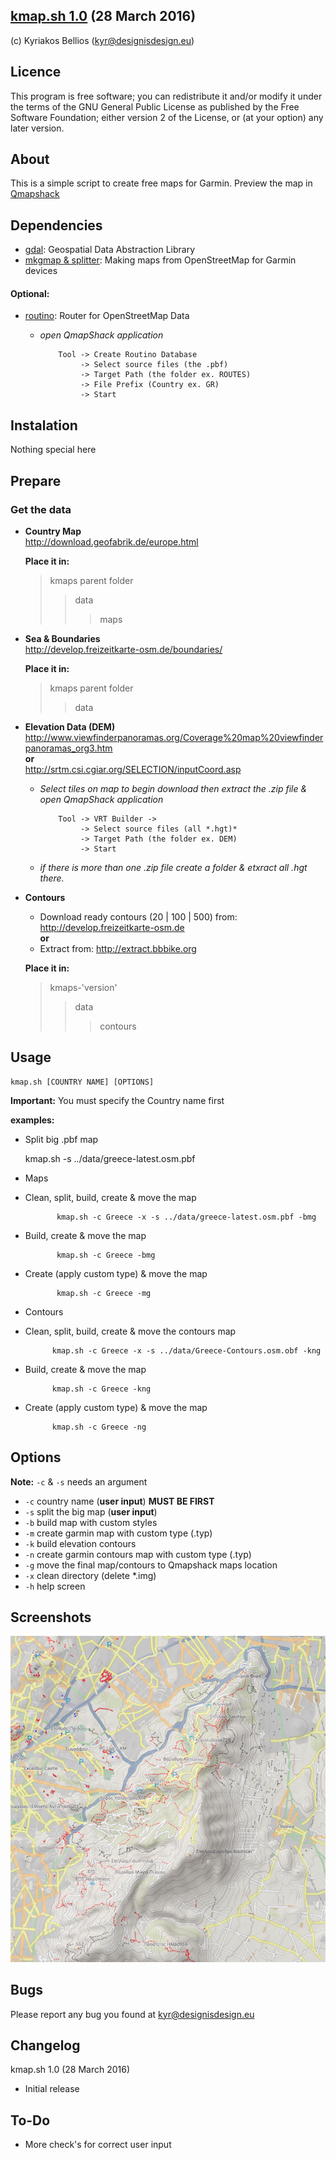 ## [kmap.sh 1.0](https://github.com/MrKyr/kmap) (28 March 2016)
(c) Kyriakos Bellios (kyr@designisdesign.eu)

## Licence
This program is free software; you can redistribute it and/or modify it under the terms of the GNU General Public License as published by the Free Software Foundation; either version 2 of the License, or (at your option) any later version.

## About
This is a simple script to create free maps for Garmin. Preview the map in [Qmapshack](https://bitbucket.org/maproom/qmapshack/wiki/Home)

## Dependencies
- [gdal](http://www.gdal.org): Geospatial Data Abstraction Library
- [mkgmap & splitter](http://www.mkgmap.org.uk): Making maps from OpenStreetMap for Garmin devices

#### Optional:
- [routino](http://www.routino.org/download/): Router for OpenStreetMap Data
 
  - *open QmapShack application*
 
            Tool -> Create Routino Database 
                 -> Select source files (the .pbf) 
                 -> Target Path (the folder ex. ROUTES) 
                 -> File Prefix (Country ex. GR)
                 -> Start

## Instalation
Nothing special here

## Prepare
### Get the data
* **Country Map**  
  <http://download.geofabrik.de/europe.html>
  
  **Place it in:**
  > kmaps parent folder
  >> data
  >>> maps
  
* **Sea & Boundaries**  
  <http://develop.freizeitkarte-osm.de/boundaries/>
  
  **Place it in:**
  > kmaps parent folder
  >> data

* **Elevation Data (DEM)**  
  <http://www.viewfinderpanoramas.org/Coverage%20map%20viewfinderpanoramas_org3.htm>  
  **or**  
  <http://srtm.csi.cgiar.org/SELECTION/inputCoord.asp>  
  * *Select tiles on map to begin download then extract the .zip file & open QmapShack application*  
    
            Tool -> VRT Builder -> 
                 -> Select source files (all *.hgt)*
                 -> Target Path (the folder ex. DEM) 
                 -> Start
     
  * *if there is more than one .zip file create a folder & etxract all .hgt there.*

* **Contours**
  
  * Download ready contours (20 | 100 | 500) from: <http://develop.freizeitkarte-osm.de>  
    **or**
  * Extract from: <http://extract.bbbike.org>

  **Place it in:**
  > kmaps-'version'
  >> data
  >>> contours
  
## Usage
    kmap.sh [COUNTRY NAME] [OPTIONS]
    
   **Important:** You must specify the Country name first
   
   **examples:**
     
   * Split big .pbf map

        kmap.sh -s ../data/greece-latest.osm.pbf

* Maps
 * Clean, split, build, create & move the map
   
              kmap.sh -c Greece -x -s ../data/greece-latest.osm.pbf -bmg   
              
 * Build, create & move the map
 
              kmap.sh -c Greece -bmg
              
 * Create (apply custom type) & move the map

              kmap.sh -c Greece -mg
              
* Contours
 * Clean, split, build, create & move the contours map

             kmap.sh -c Greece -x -s ../data/Greece-Contours.osm.obf -kng
             
 * Build, create & move the map

             kmap.sh -c Greece -kng
             
 * Create (apply custom type) & move the map

             kmap.sh -c Greece -ng
                
## Options
**Note:** `-c` & `-s` needs an argument  

* `-c` country name (**user input**) **MUST BE FIRST**
* `-s` split the big map (**user input**)
* `-b` build map with custom styles
* `-m` create garmin map with custom type (.typ)
* `-k` build elevation contours
* `-n` create garmin contours map with custom type (.typ)
* `-g` move the final map/contours to Qmapshack maps location
* `-x` clean directory (delete *.img)
* `-h` help screen

## Screenshots

![Map Screenshot](screenshots/ymittos.png)

## Bugs
Please report any bug you found at <kyr@designisdesign.eu>

## Changelog
kmap.sh 1.0 (28 March 2016)
  
* Initial release

## To-Do
* More check's for correct user input 
